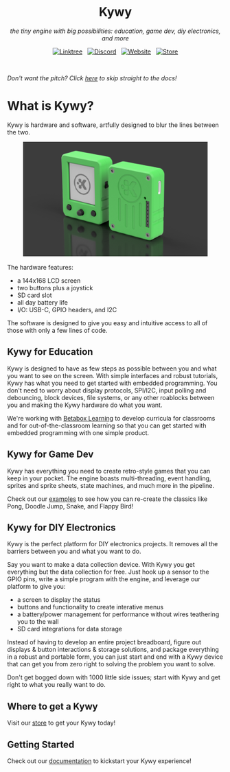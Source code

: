 <!--
SPDX-FileCopyrightText: 2025 KOINSLOT, Inc.

SPDX-License-Identifier: GPL-3.0-or-later
-->

<h1 align='center'>
  Kywy
</h1>

<p align='center'><i>
  the tiny engine with big possibilities: education, game dev, diy electronics, and more
</i></p>

<p align='center'>
  <a href="https://linktr.ee/koinslotkywy"><img alt="Linktree" src="https://img.shields.io/badge/linktree-39E09B?style=for-the-badge&logo=linktree&logoColor=white" /></a>
  &nbsp;
  <a href="https://discord.gg/zAYym57Fy6"><img alt="Discord" src="https://img.shields.io/discord/1172988360063725629?style=for-the-badge&logo=discord" /></a>
  &nbsp;
  <a href="https://kywy.io/"><img alt="Website" src="https://img.shields.io/badge/KYWY.io-AAAAAA?style=for-the-badge&logo=data%3Aimage%2Fpng%3Bbase64%2CiVBORw0KGgoAAAANSUhEUgAAACQAAAAkCAYAAADhAJiYAAAACXBIWXMAAAAnAAAAJwEqCZFPAAAAAXNSR0IArs4c6QAAAARnQU1BAACxjwv8YQUAAAKwSURBVHgBtViNdeIwDBZ9N0A2aDa4bHDpBMcIuQ2yAd6guQngJoCbIHQC2gkCE8AGqvTivApXiuMA33t6hliSP0v%2BUbKARCBiQU1J8ouEf2deGBeSo5f%2FJPvFYnGEe4NIZCQ1SYvpaEmqqWMtJpBZUvNKkgddJ5I99FG5%2BGccKY7as6J%2FJHmZHTEflW0w247Ecd8E%2B4Jk420kVpAKMsoDR%2BeUsCv%2BXEBqO2VSFpnpxml%2BD1G%2FPk3SyMEdoSyDdcxg8ygywTiSVG0pVZOZ305IZoLXZ64pDQqdpuDXwAGv8aroFfh9Z%2FH%2FUtEb0IZOZHQqY1Yt6sgD0p2h5xSfjegv1eiAgRFChdDZGjpqWrBP3YBGC101lxC1K7Qxxe95eFALw3wGoRL7VFloYAR4vVxKfrDzfw4Rw9oY8OxFQwcR4HXa6h%2FQX4SMU6CYU8Pbn9sjyR%2FoL1N5ug79GtjmBSKgy%2FZCY508j58gZucCQptgtq0yuwptOJgI%2FFoO%2Bye4nrFEGfwvIA3PMANPI31h%2Fj8gDRUGh%2BEUMCFZXEnwmvkH%2Fdp64wH4IfY7Kvdr7DeMY42plQJ%2BXQe7iN7S2E182mrXhbn2FN%2BD30Yu3nPEqDUGHA7GEm3UI37lGVZzyt59XzYn5%2BBTTdt3T81fQ2eF9qFbit%2F78GByhtHoSS10wgJPoo347bSHnMvMMNwZA%2BWB3ljqikBXpmttOXEGoaUy%2B8bQdQqZTiG%2FsSYWRimHBwNjFWoQpfgbwW1kZCHXmQEIQv2Quhq%2FV5VVzEBWfXd5Jxsh46YYZXhdzNshTSMTnvQuxVh7r1%2FPIebXZhv4cjAHqG%2FftZ9tNmLHqdE%2B33CESrgF3vkGdXR%2B0EEOaJezDd5z5wpiHU4Hk3MpRKIfrAxyJfQVJEsuuoaPV3xh8%2Be8d0jEJ3i2%2BwETXUzkAAAAAElFTkSuQmCC&link=kywy.io" /></a>
  &nbsp;
  <a href="https://koinslot.myshopify.com"><img alt="Store" src="https://img.shields.io/badge/Store-F7931E?style=for-the-badge&logo=shopify&logoColor=232323&link=https%3A%2F%2Fkoinslot.myshopify.com" /></a>
</p>
<br />

*Don't want the pitch? Click [here](./getting_started.md) to skip straight to the docs!*

# What is Kywy?

Kywy is hardware and software, artfully designed to blur the lines between the two.

<p align='center'><img alt="Front and back render of a Kywy device" src="./assets/kywy_front_back_render.png"/></p>

The hardware features:

* a 144x168 LCD screen
* two buttons plus a joystick
* SD card slot
* all day battery life
* I/O: USB-C, GPIO headers, and I2C

The software is designed to give you easy and intuitive access to all of those with only a few lines of code.

## Kywy for Education

Kywy is designed to have as few steps as possible between you and what you want to see on the screen. With simple
interfaces and robust tutorials, Kywy has what you need to get started with embedded programming. You don't need to
worry about display protocols, SPI/I2C, input polling and debouncing, block devices, file systems, or any other
roablocks between you and making the Kywy hardware do what you want.

We're working with [Betabox Learning](https://betaboxlearning.com) to develop curricula for classrooms and for out-of-the-classroom learning so that
you can get started with embedded programming with one simple product.

## Kywy for Game Dev

Kywy has everything you need to create retro-style games that you can keep in your pocket. The engine boasts
multi-threading, event handling, sprites and sprite sheets, state machines, and much more in the pipeline. 

Check out our [examples](https://github.com/KOINSLOT-Inc/kywy/tree/main/examples/games) to see how you can re-create the
classics like Pong, Doodle Jump, Snake, and Flappy Bird!

## Kywy for DIY Electronics

Kywy is the perfect platform for DIY electronics projects. It removes all the barriers between you and what you want to
do.

Say you want to make a data collection device. With Kywy you get everything but the data collection for free. Just hook
up a sensor to the GPIO pins, write a simple program with the engine, and leverage our platform to give you:

* a screen to display the status
* buttons and functionality to create interative menus
* a battery/power management for performance without wires teathering you to the wall
* SD card integrations for data storage

Instead of having to develop an entire project breadboard, figure out displays & button interactions & storage
solutions, and package everything in a robust and portable form, you can just start and end with a Kywy device that can
get you from zero right to solving the problem you want to solve.

Don't get bogged down with 1000 little side issues; start with Kywy and get right to what you really want to do.

## Where to get a Kywy

Visit our [store](https://koinslot.myshopify.com) to get your Kywy today!

## Getting Started

Check out our [documentation](./getting_started.md) to kickstart your Kywy experience!
